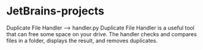 # JetBrains-projects
Duplicate File Handler --> handler.py
Duplicate File Handler is a useful tool that can free some space on your drive. 
The handler checks and compares files in a folder, displays the result, and removes duplicates.
